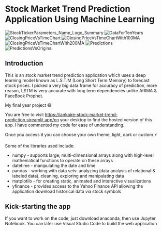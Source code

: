 
# Stock Market Trend Prediction Application Using Machine Learning

![StockTickerParameters_Name_Logo_Summary](https://user-images.githubusercontent.com/114652346/229391125-7b107cc3-ea54-4ed7-b5e2-12e0b1c79998.jpg)
![DataForTenYears](https://user-images.githubusercontent.com/114652346/229391177-335b0d52-d3b1-4727-8830-b574875cd5bd.jpg)
![ClosingPriceVsTimeChart](https://user-images.githubusercontent.com/114652346/229391293-c9d99208-5b11-4125-b873-1ba7ce1ecc10.jpg)
![ClosingPriceVsTimeChartWith100MA](https://user-images.githubusercontent.com/114652346/229391321-4a25e4de-762d-4bf0-b358-97197b83da52.jpg)
![ClosingPriceVsTimeChartWith200MA](https://user-images.githubusercontent.com/114652346/229391338-00b28e2b-ff2f-45e4-b39e-e69f43b82665.jpg)
![Predictions](https://user-images.githubusercontent.com/114652346/229391356-0170492b-1063-48ba-bcf2-8c0c846aff31.jpg)
![PredictionsVsOriginal](https://user-images.githubusercontent.com/114652346/229391381-8764aa5e-c7f3-4cab-b3a1-ac5ee15ec71f.jpg)





## Introduction
This is an stock market trend prediction application which uses a deep learning model known as L.S.T.M (Long Short Term Memory) to forecast stock prices. I picked a very big data frame for accuracy of prediction, more reason, LSTM is very accurate with long term dependencies unlike ARIMA & FaceBook Prophet. 

My final year project 😄 

You are free to visit https://iankaire-stock-market-trend-prediction.streamlit.app/on your desktop to find the hosted version of this app. I have commented my code for ease of understanding.

Once you access it you can choose your own theme, light, dark or custom ⚡

Some of the libraries used include:
 
- numpy - supports large, multi-dimensional arrays along with high-level mathematical functions to operate on these arrays
- datetime - manipulating the date and time
- pandas - working with data sets: analyzing (data analysis of relational & labeled data), cleaning, exploring and manipulating data
- matplotlib - for creating static, animated and interactive visualizations
- yfinance - provides access to the Yahoo Finance API allowing the application download historical data via stock symbols



## Kick-starting the app
If you want to work on the code, just download anaconda, then use Jupyter Notebook. You can later use Visual Studio Code to build the web application
